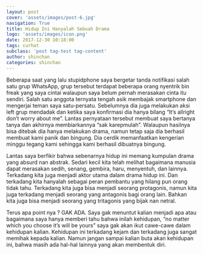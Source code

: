 ```yaml
---
layout: post
cover: 'assets/images/post-6.jpg'
navigation: True
title: Hidup Ini Hanyalah Sebuah Drama
logo: 'assets/images/icon.png'
date: 2017-12-30 10:18:00
tags: curhat
subclass: 'post tag-test tag-content'
author: shinchan
categories: shinchan
---
```


Beberapa saat yang lalu stupidphone saya bergetar tanda notifikasi salah satu grup WhatsApp, grup tersebut terdapat beberapa orang nyentrik bin freak yang saya cintai walaupun saya belum pernah merasakan cinta itu sendiri. Salah satu anggota ternyata tengah asik membajak smartphone dan mengerjai teman saya satu-persatu. Sebelumnya dia juga melakukan aksi left grup mendadak dan ketika saya konfirmasi dia hanya bilang “It’s allright don’t worry about me”. Lantas pernyataan tersebut membuat saya bertanya tanya dan akhirnya membiarkannya “sak karepmulah”. Walaupun hasilnya bisa ditebak dia hanya melakukan drama, namun tetap saja dia berhasil membuat kami panik dan bingung. Dia cerdik memanfaatkan kengerian minggu tegang kami sehingga kami berhasil dibuatnya bingung.

Lantas saya berfikir bahwa sebenarnya hidup ini memang kumpulan drama yang absurd nan abstrak. Sedari kecil kita telah melihat bagaimana manusia dapat merasakan sedih, senang, gembira, haru, menyentuh, dan lainnya. Terkadang kita juga menjadi aktor utama dalam drama hidup ini. Dan terkadang kita hanyalah sebagai peran pembantu yang hilang pun orang tidak tahu. Terkadang kita juga bisa menjadi seorang protagonis, namun kita juga terkadang menjadi seorang yang antagonis bagi orang lain. Bahkan kita juga bisa menjadi seorang yang tritagonis yang bijak nan netral.

Terus apa point nya ? GAK ADA. Saya gak menuntut kalian menjadi apa atau bagaimana saya hanya memberi tahu bahwa inilah kehidupan, “no matter which you choose it’s will be yours” saya gak akan ikut cawe-cawe dalam kehidupan kalian. Kehidupan ini terkadang kejam dan terkadang juga sangat memihak kepada kalian. Namun jangan sampai kalian buta akan kehidupan ini, bahwa masih ada hal-hal lainnya yang akan membentuk diri.
